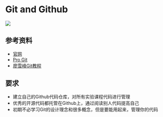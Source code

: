 # Git and Github
![](https://git-scm.com/images/logo@2x.png)

## 参考资料
* [官网](https://git-scm.com/)
* [Pro Git](https://git-scm.com/book/zh/v2)
* [廖雪峰Git教程](https://www.liaoxuefeng.com/wiki/0013739516305929606dd18361248578c67b8067c8c017b000)

## 要求
* 建立自己的Github代码仓库，对所有实验课程代码进行管理
* 优秀的开源代码都托管在Github上，通过阅读别人代码提高自己
* 初期不必学习Git的设计理念和很多概念，但是要能用起来，管理你的代码